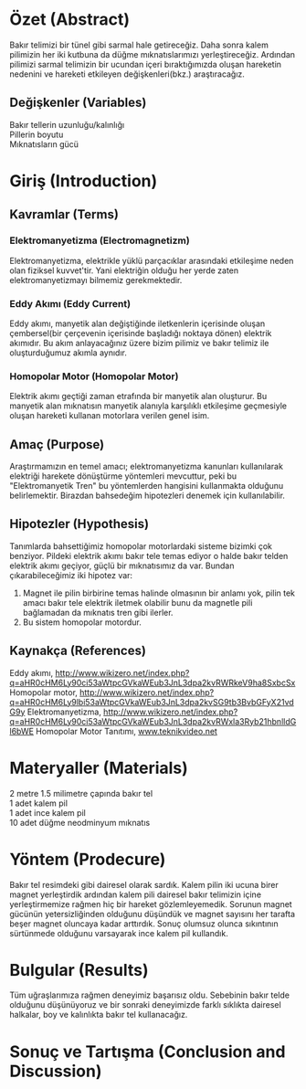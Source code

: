 # Özet (Abstract)
Bakır telimizi bir tünel gibi sarmal hale getireceğiz. Daha sonra kalem pilimizin her iki kutbuna da düğme mıknatıslarımızı yerleştireceğiz. Ardından pilimizi sarmal telimizin bir ucundan içeri bıraktığımızda oluşan hareketin nedenini ve hareketi etkileyen değişkenleri(bkz.) araştıracağız.

## Değişkenler (Variables)
Bakır tellerin uzunluğu/kalınlığı<br>
Pillerin boyutu<br>
Mıknatısların gücü
# Giriş (Introduction)
## Kavramlar (Terms)
### Elektromanyetizma (Electromagnetizm)
Elektromanyetizma, elektrikle yüklü parçacıklar arasındaki etkileşime neden olan fiziksel kuvvet'tir. Yani elektriğin olduğu her yerde zaten elektromanyetizmayı bilmemiz gerekmektedir.
### Eddy Akımı (Eddy Current)
Eddy akımı, manyetik alan değiştiğinde iletkenlerin içerisinde oluşan çembersel(bir çerçevenin içerisinde başladığı noktaya dönen) elektrik akımıdır. Bu akım anlayacağınız üzere bizim pilimiz ve bakır telimiz ile oluşturduğumuz akımla aynıdır.
### Homopolar Motor (Homopolar Motor)
Elektrik akımı geçtiği zaman etrafında bir manyetik alan oluşturur. Bu manyetik alan mıknatısın manyetik alanıyla karşılıklı etkileşime geçmesiyle oluşan hareketi kullanan motorlara verilen genel isim.
## Amaç (Purpose)
Araştırmamızın en temel amacı; elektromanyetizma kanunları kullanılarak elektriği harekete dönüştürme yöntemleri mevcuttur, peki bu "Elektromanyetik Tren" bu yöntemlerden hangisini kullanmakta olduğunu belirlemektir. Birazdan bahsedeğim hipotezleri denemek için kullanılabilir.
## Hipotezler (Hypothesis)
Tanımlarda bahsettiğimiz homopolar motorlardaki sisteme bizimki çok benziyor. Pildeki elektrik akımı bakır tele temas ediyor o halde bakır telden elektrik akımı geçiyor, güçlü bir mıknatısımız da var. Bundan çıkarabileceğimiz iki hipotez var:<br>
1. Magnet ile pilin birbirine temas halinde olmasının bir anlamı yok, pilin tek amacı bakır tele elektrik iletmek olabilir bunu da magnetle pili bağlamadan da mıknatıs tren gibi ilerler.<br>
2. Bu sistem homopolar motordur.
## Kaynakça (References)
Eddy akımı, http://www.wikizero.net/index.php?q=aHR0cHM6Ly90ci53aWtpcGVkaWEub3JnL3dpa2kvRWRkeV9ha8SxbcSx
Homopolar motor, http://www.wikizero.net/index.php?q=aHR0cHM6Ly9lbi53aWtpcGVkaWEub3JnL3dpa2kvSG9tb3BvbGFyX21vdG9y
Elektromanyetizma, http://www.wikizero.net/index.php?q=aHR0cHM6Ly90ci53aWtpcGVkaWEub3JnL3dpa2kvRWxla3Ryb21hbnlldGl6bWE
Homopolar Motor Tanıtımı, www.teknikvideo.net
# Materyaller (Materials)
2 metre 1.5 milimetre çapında bakır tel<br>
1 adet kalem pil<br>
1 adet ince kalem pil<br>
10 adet düğme neodminyum mıknatıs

# Yöntem (Prodecure)
Bakır tel resimdeki gibi dairesel olarak sardık. Kalem pilin iki ucuna birer magnet yerleştirdik ardından kalem pili dairesel bakır telimizin içine yerleştirmemize rağmen hiç bir hareket gözlemleyemedik. Sorunun magnet gücünün yetersizliğinden olduğunu düşündük ve magnet sayısını her tarafta beşer magnet oluncaya kadar arttırdık. Sonuç olumsuz olunca sıkıntının sürtünmede olduğunu varsayarak ince kalem pil kullandık. 

# Bulgular (Results)
Tüm uğraşlarımıza rağmen deneyimiz başarısız oldu. Sebebinin bakır telde olduğunu düşünüyoruz ve bir sonraki deneyimizde farklı sıklıkta dairesel halkalar, boy ve kalınlıkta bakır tel kullanacağız.

# Sonuç ve Tartışma (Conclusion and Discussion) 



